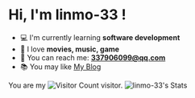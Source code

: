 # Hi, I'm linmo-33 !


- 💻️ I'm currently learning **software development**
- 🤩 I love **movies, music, game**
- 📧 You can reach me: **[337906099@qq.com](mailto:337906099@qq.com)**
- 📚 You may like [My Blog](https://linmo-33.github.io)

You are my ![Visitor Count](https://profile-counter.glitch.me/linmo-33/count.svg) visitor.
![linmo-33's Stats](https://github-readme-stats.vercel.app/api?username=linmo-33&theme=default&show_icons=true&hide_border=true&count_private=false)

